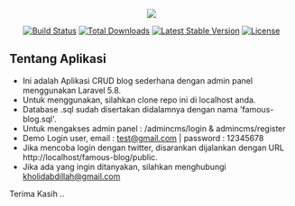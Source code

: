 <p align="center"><img src="https://laravel.com/assets/img/components/logo-laravel.svg"></p>

<p align="center">
<a href="https://travis-ci.org/laravel/framework"><img src="https://travis-ci.org/laravel/framework.svg" alt="Build Status"></a>
<a href="https://packagist.org/packages/laravel/framework"><img src="https://poser.pugx.org/laravel/framework/d/total.svg" alt="Total Downloads"></a>
<a href="https://packagist.org/packages/laravel/framework"><img src="https://poser.pugx.org/laravel/framework/v/stable.svg" alt="Latest Stable Version"></a>
<a href="https://packagist.org/packages/laravel/framework"><img src="https://poser.pugx.org/laravel/framework/license.svg" alt="License"></a>
</p>

## Tentang Aplikasi


- Ini adalah Aplikasi CRUD blog sederhana dengan admin panel menggunakan Laravel 5.8.
- Untuk menggunakan, silahkan clone repo ini di localhost anda.
- Database .sql sudah disertakan didalamnya dengan nama 'famous-blog.sql'.
- Untuk mengakses admin panel : /admincms/login & admincms/register
- Demo Login user, email : test@gmail.com | password : 12345678
- Jika mencoba login dengan twitter, disarankan dijalankan dengan URL http://localhost/famous-blog/public.
- Jika ada yang ingin ditanyakan, silahkan menghubungi kholidabdillah@gmail.com

Terima Kasih ..


